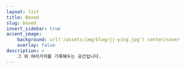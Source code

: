 ```yaml
---
layout: list
title: Boxed
slug: boxed
invert_sidebar: true
accent_image:
    background: url('/assets/img/blog/jj-ying.jpg') center/cover
    overlay: false
description: >
    그 외 여러가지를 기록해두는 공간입니다.
---
```

